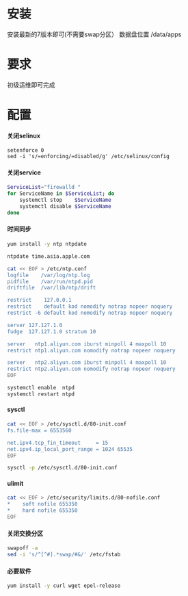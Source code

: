 # 安装

安装最新的7版本即可\(不需要swap分区） 
数据盘位置 /data/apps

# 要求

初级运维即可完成

# 配置

#### 关闭selinux

```shell
setenforce 0
sed -i 's/=enforcing/=disabled/g' /etc/selinux/config
```

#### 关闭service

```bash
ServiceList="firewalld "
for ServiceName in $ServiceList; do
    systemctl stop    $ServiceName
    systemctl disable $ServiceName
done
```

#### 时间同步

```bash
yum install -y ntp ntpdate

ntpdate time.asia.apple.com

cat << EOF > /etc/ntp.conf
logfile    /var/log/ntp.log
pidfile    /var/run/ntpd.pid
driftfile  /var/lib/ntp/drift

restrict    127.0.0.1
restrict    default kod nomodify notrap nopeer noquery
restrict -6 default kod nomodify notrap nopeer noquery

server 127.127.1.0
fudge  127.127.1.0 stratum 10

server   ntp1.aliyun.com iburst minpoll 4 maxpoll 10
restrict ntp1.aliyun.com nomodify notrap nopeer noquery

server   ntp2.aliyun.com iburst minpoll 4 maxpoll 10
restrict ntp2.aliyun.com nomodify notrap nopeer noquery
EOF

systemctl enable  ntpd
systemctl restart ntpd
```

#### sysctl

```bash
cat << EOF > /etc/sysctl.d/80-init.conf
fs.file-max = 6553560

net.ipv4.tcp_fin_timeout     = 15
net.ipv4.ip_local_port_range = 1024 65535
EOF

sysctl -p /etc/sysctl.d/80-init.conf

```

#### ulimit

```bash
cat << EOF > /etc/security/limits.d/80-nofile.conf
*    soft nofile 655350
*    hard nofile 655350
EOF
```

#### 关闭交换分区

```bash
swapoff -a
sed -i 's/^[^#].*swap/#&/' /etc/fstab
```

#### 必要软件

```bash
yum install -y curl wget epel-release
```



